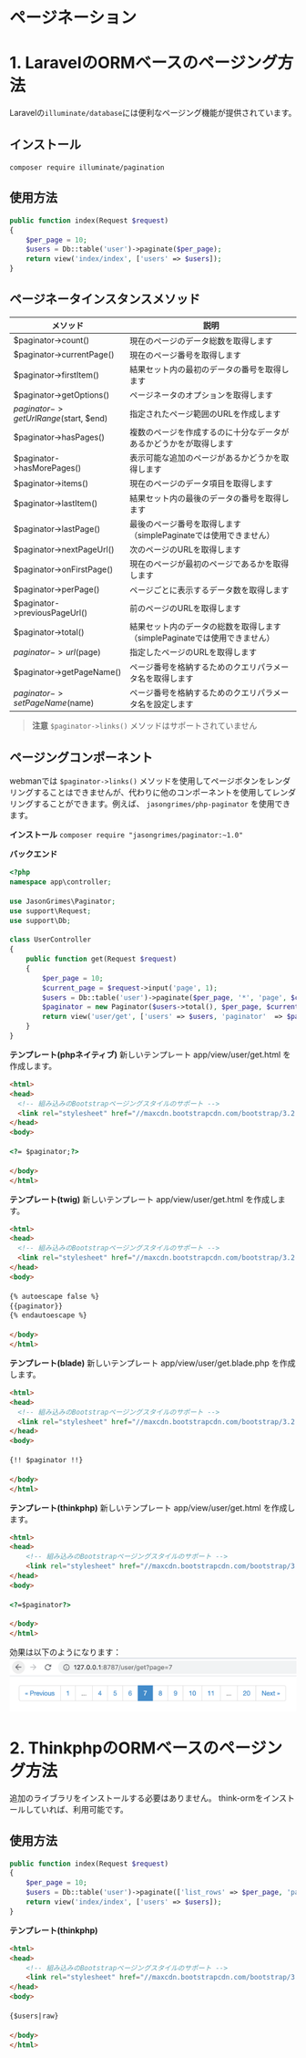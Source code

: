 # ページネーション

# 1. LaravelのORMベースのページング方法
Laravelの`illuminate/database`には便利なページング機能が提供されています。

## インストール
`composer require illuminate/pagination`

## 使用方法
```php
public function index(Request $request)
{
    $per_page = 10;
    $users = Db::table('user')->paginate($per_page);
    return view('index/index', ['users' => $users]);
}
```

## ページネータインスタンスメソッド
|  メソッド   | 説明  |
|  ----  |-----|
|$paginator->count()|現在のページのデータ総数を取得します|
|$paginator->currentPage()|現在のページ番号を取得します|
|$paginator->firstItem()|結果セット内の最初のデータの番号を取得します|
|$paginator->getOptions()|ページネータのオプションを取得します|
|$paginator->getUrlRange($start, $end)|指定されたページ範囲のURLを作成します|
|$paginator->hasPages()|複数のページを作成するのに十分なデータがあるかどうかをが取得します|
|$paginator->hasMorePages()|表示可能な追加のページがあるかどうかを取得します|
|$paginator->items()|現在のページのデータ項目を取得します|
|$paginator->lastItem()|結果セット内の最後のデータの番号を取得します|
|$paginator->lastPage()|最後のページ番号を取得します（simplePaginateでは使用できません）|
|$paginator->nextPageUrl()|次のページのURLを取得します|
|$paginator->onFirstPage()|現在のページが最初のページであるかを取得します|
|$paginator->perPage()|ページごとに表示するデータ数を取得します|
|$paginator->previousPageUrl()|前のページのURLを取得します|
|$paginator->total()|結果セット内のデータの総数を取得します（simplePaginateでは使用できません）|
|$paginator->url($page)|指定したページのURLを取得します|
|$paginator->getPageName()|ページ番号を格納するためのクエリパラメータ名を取得します|
|$paginator->setPageName($name)|ページ番号を格納するためのクエリパラメータ名を設定します|

> **注意**
> `$paginator->links()` メソッドはサポートされていません

## ページングコンポーネント
webmanでは `$paginator->links()` メソッドを使用してページボタンをレンダリングすることはできませんが、代わりに他のコンポーネントを使用してレンダリングすることができます。例えば、 `jasongrimes/php-paginator` を使用できます。

**インストール**
`composer require "jasongrimes/paginator:~1.0"`

**バックエンド**
```php
<?php
namespace app\controller;

use JasonGrimes\Paginator;
use support\Request;
use support\Db;

class UserController
{
    public function get(Request $request)
    {
        $per_page = 10;
        $current_page = $request->input('page', 1);
        $users = Db::table('user')->paginate($per_page, '*', 'page', $current_page);
        $paginator = new Paginator($users->total(), $per_page, $current_page, '/user/get?page=(:num)');
        return view('user/get', ['users' => $users, 'paginator'  => $paginator]);
    }
}
```

**テンプレート(phpネイティブ)**
新しいテンプレート app/view/user/get.html を作成します。
```html
<html>
<head>
  <!-- 組み込みのBootstrapページングスタイルのサポート -->
  <link rel="stylesheet" href="//maxcdn.bootstrapcdn.com/bootstrap/3.2.0/css/bootstrap.min.css">
</head>
<body>

<?= $paginator;?>

</body>
</html>
```

**テンプレート(twig)**
新しいテンプレート app/view/user/get.html を作成します。
```html
<html>
<head>
  <!-- 組み込みのBootstrapページングスタイルのサポート -->
  <link rel="stylesheet" href="//maxcdn.bootstrapcdn.com/bootstrap/3.2.0/css/bootstrap.min.css">
</head>
<body>

{% autoescape false %}
{{paginator}}
{% endautoescape %}

</body>
</html>
```

**テンプレート(blade)**
新しいテンプレート app/view/user/get.blade.php を作成します。
```html
<html>
<head>
  <!-- 組み込みのBootstrapページングスタイルのサポート -->
  <link rel="stylesheet" href="//maxcdn.bootstrapcdn.com/bootstrap/3.2.0/css/bootstrap.min.css">
</head>
<body>

{!! $paginator !!}

</body>
</html>
```

**テンプレート(thinkphp)**
新しいテンプレート app/view/user/get.html を作成します。
```html
<html>
<head>
    <!-- 組み込みのBootstrapページングスタイルのサポート -->
    <link rel="stylesheet" href="//maxcdn.bootstrapcdn.com/bootstrap/3.2.0/css/bootstrap.min.css">
</head>
<body>

<?=$paginator?>

</body>
</html>
```

効果は以下のようになります：
![](../../assets/img/paginator.png)

# 2. ThinkphpのORMベースのページング方法
追加のライブラリをインストールする必要はありません。 think-ormをインストールしていれば、利用可能です。

## 使用方法
```php
public function index(Request $request)
{
    $per_page = 10;
    $users = Db::table('user')->paginate(['list_rows' => $per_page, 'page' => $request->get('page', 1), 'path' => $request->path()]);
    return view('index/index', ['users' => $users]);
}
```

**テンプレート(thinkphp)**
```html
<html>
<head>
    <!-- 組み込みのBootstrapページングスタイルのサポート -->
    <link rel="stylesheet" href="//maxcdn.bootstrapcdn.com/bootstrap/3.2.0/css/bootstrap.min.css">
</head>
<body>

{$users|raw}

</body>
</html>
```
